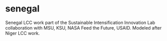 # senegal
Senegal LCC work part of the Sustainable Intensification Innovation Lab collaboration with MSU, KSU, NASA Feed the Future, USAID. Modeled after Niger LCC work. 
